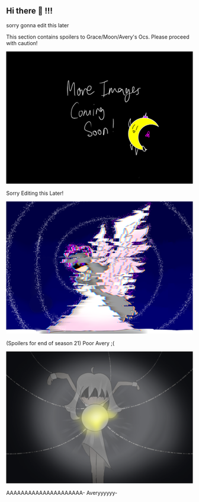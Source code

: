 ## Hi there 👋 !!!
<p> sorry gonna edit this later </p>
<p> This section contains spoilers to Grace/Moon/Avery's Ocs. Please proceed with caution!</p>

<div id="carouselExampleControls" class="carousel slide" data-bs-ride="carousel">
  <div class="carousel-inner">
    <div class="carousel-item active">
      <img src="TBApic.png" class="d-block w-100" alt="Picture 1">
      <p>Sorry Editing this Later!</p>
    </div>
    <div class="carousel-item">
      <img src="Glitching avery;(.png" class="d-block w-100" alt="Picture 2">
      <p>(Spoilers for end of season 21) Poor Avery ;( </p>
    </div>
    <div class="carousel-item">
      <img src="AveryinRealtiy.png" class="d-block w-100" alt="Picture 3">
      <p>AAAAAAAAAAAAAAAAAAAAA- Averyyyyyy-</p>
    </div>
  </div>
</div>


